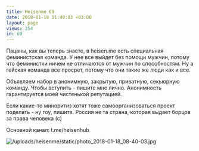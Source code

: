 ```yaml
---
title: Heisenme 69
date: 2018-01-18 11:40:03 +03:00
layout: page
views: 254
id: 69
---
```


Пацаны, как вы теперь знаете, в heisen.me есть специальная феминистская команда. У нее все выйдет без помощи мужчин, потому что феминистки ничем не отличаются от мужчин по способностям. Ну а гейская команда все просрет, потому что они такие же люди как и все.

Объявляем набор в анонимную, закрытую, приватную, секьюрную команду. Чтобы вступить - пишите мне лично. Анонимность гарантируется моей чистенькой репутацией.

Если какие-то миноритиз хотят тоже самоорганизоваться проект поделать - ну гоу, пишите. Россия не та страна, которая выдает борцов за права человека (с)

Основной канал: t.me/heisenhub



![/uploads/heisenme/static/photo_2018-01-18_08-40-03.jpg](/uploads/heisenme/static/photo_2018-01-18_08-40-03.jpg)
